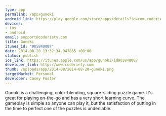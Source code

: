 ```yaml
--- 
type: app
permalink: /app/gunoki
android_link: https://play.google.com/store/apps/details?id=com.coderiety.gunoki
devices: 
- ios
- android
email: support@coderiety.com
title: Gunoki
itunes_id: "905840087"
date: 2014-08-20 13:32:34.947865 +00:00
status: publish
ios_link: https://itunes.apple.com/us/app/gunoki/id905840087
developer_link: http://www.coderiety.com
thumb: /uploads/app/2014-08/2014-08-20-gunoki.png
targetMarket: Personal
developer: Casey Foster
---
```


Gunoki is a challenging, color-blending, square-sliding puzzle game. It's great for playing on-the-go and has a very short learning curve. The gameplay is simple so anyone can play it, but the satisfaction of putting in the time to perfect one of the puzzles is undeniable.
